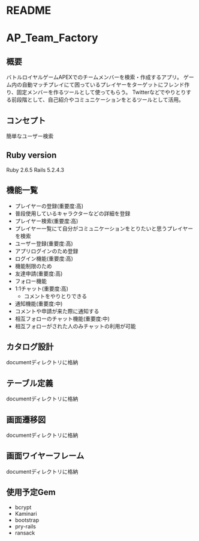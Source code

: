 # README
# AP_Team_Factory

## 概要
バトルロイヤルゲームAPEXでのチームメンバーを検索・作成するアプリ。
ゲーム内の自動マッチプレイにて困っているプレイヤーをターゲットにフレンド作り、固定メンバーを作るツールとして使ってもらう。
Twitterなどでやりとりする前段階として、自己紹介やコミュニケーションをとるツールとして活用。

## コンセプト
簡単なユーザー検索
## Ruby version
Ruby 2.6.5  Rails 5.2.4.3
## 機能一覧
- プレイヤーの登録(重要度:高)
 - 普段使用しているキャラクターなどの詳細を登録
- プレイヤー検索(重要度:高)
 - プレイヤー一覧にて自分がコミュニケーションをとりたいと思うプレイヤーを検索
- ユーザー登録(重要度:高)
 - アプリログインのため登録
- ログイン機能(重要度:高)
 - 機能制限のため
- 友達申請(重要度:高)
 - フォロー機能
- 1:1チャット(重要度:高)
  - コメントをやりとりできる
- 通知機能(重要度:中)
 - コメントや申請が来た際に通知する
- 相互フォローのチャット機能(重要度:中)
 - 相互フォローがされた人のみチャットの利用が可能

## カタログ設計
documentディレクトリに格納
## テーブル定義
documentディレクトリに格納
## 画面遷移図
documentディレクトリに格納
## 画面ワイヤーフレーム
documentディレクトリに格納

## 使用予定Gem
- bcrypt
- Kaminari
- bootstrap
- pry-rails
- ransack
